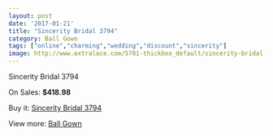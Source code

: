 ```yaml
---
layout: post
date: '2017-01-21'
title: "Sincerity Bridal 3794"
category: Ball Gown
tags: ["online","charming","wedding","discount","sincerity"]
image: http://www.extralace.com/5701-thickbox_default/sincerity-bridal-3794.jpg
---
```

Sincerity Bridal 3794

On Sales: **$418.98**
<a href="https://www.extralace.com/ball-gown/2712-sincerity-bridal-3794.html"><amp-img layout="responsive" width="600" height="600" src="//www.extralace.com/5701-thickbox_default/sincerity-bridal-3794.jpg" alt="Sincerity Bridal 3794 0" /></a>
<a href="https://www.extralace.com/ball-gown/2712-sincerity-bridal-3794.html"><amp-img layout="responsive" width="600" height="600" src="//www.extralace.com/5705-thickbox_default/sincerity-bridal-3794.jpg" alt="Sincerity Bridal 3794 1" /></a>
<a href="https://www.extralace.com/ball-gown/2712-sincerity-bridal-3794.html"><amp-img layout="responsive" width="600" height="600" src="//www.extralace.com/5704-thickbox_default/sincerity-bridal-3794.jpg" alt="Sincerity Bridal 3794 2" /></a>
<a href="https://www.extralace.com/ball-gown/2712-sincerity-bridal-3794.html"><amp-img layout="responsive" width="600" height="600" src="//www.extralace.com/5703-thickbox_default/sincerity-bridal-3794.jpg" alt="Sincerity Bridal 3794 3" /></a>
<a href="https://www.extralace.com/ball-gown/2712-sincerity-bridal-3794.html"><amp-img layout="responsive" width="600" height="600" src="//www.extralace.com/5702-thickbox_default/sincerity-bridal-3794.jpg" alt="Sincerity Bridal 3794 4" /></a>

Buy it: [Sincerity Bridal 3794](https://www.extralace.com/ball-gown/2712-sincerity-bridal-3794.html "Sincerity Bridal 3794")

View more: [Ball Gown](https://www.extralace.com/3-ball-gown "Ball Gown")
